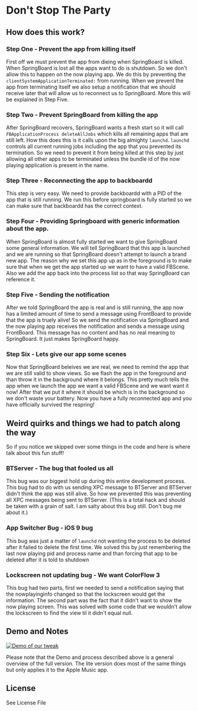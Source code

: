 # Don't Stop The Party

## How does this work?

### Step One - Prevent the app from killing itself

First off we must prevent the app from dieing when SpringBoard is killed. When SpringBoard is lost all the apps want to do is shutdown. So we don't allow this to happen on the now playing app. We do this by preventing the `clientSystemApplicationTerminated:` from running. When we prevent the app from terminating itself we also setup a notification that we should receive later that will allow us to reconnect us to SpringBoard. More this will be explained in Step Five.

### Step Two - Prevent SpringBoard from killing the app

After SpringBoard recovers, SpringBoard wants a fresh start so it will call `FBApplicationProcess deleteAllJobs` which kills all remaining apps that are still left. How this does this is it calls upon the big almighty `launchd`. `launchd` controls all current running jobs including the app that you prevented its termination. So we need to prevent it from being killed at this step by just allowing all other apps to be terminated unless the bundle id of the now playing application is present in the name.

### Step Three - Reconnecting the app to backboardd

This step is very easy. We need to provide backboardd with a PID of the app that is still running. We run this before springboard is fully started so we can make sure that backboardd has the correct context. 

### Step Four - Providing Springboard with generic information about the app.

When SpringBoard is almost fully started we want to give SpringBoard some general information. We will tell SpringBoard that this app is launched and we are running so that SpringBoard doesn't attempt to launch a brand new app. The reason why we set this app up as in the foreground is to make sure that when we get the app started up we want to have a valid FBScene. Also we add the app back into the process list so that way SpringBoard can reference it.

### Step Five - Sending the notification

After we told SpringBoard the app is real and is still running, the app now has a limited amount of time to send a message using FrontBoard to provide that the app is truely alive! So we send the notification via SpringBoard and the now playing app receives the notification and sends a message using FrontBoard. This message has no content and has no real meaning to SpringBoard. It just makes SpringBoard happy.

### Step Six - Lets give our app some scenes

Now that SpringBoard beleives we are real, we need to remind the app that we are still valid to show views. So we flash the app in the foreground and than throw it in the background where it belongs. This pretty much tells the app when we launch the app we want a valid FBScene and we want want it now! After that we put it where it should be which is in the background so we don't waste your battery. Now you have a fully reconnected app and you have officially survived the respring!

## Weird quirks and things we had to patch along the way

So if you notice we skipped over some things in the code and here is where talk about this fun stuff!

### BTServer - The bug that fooled us all

This bug was our biggest hold up during this entire development process. This bug had to do with us sending XPC message to BTServer and BTServer didn't think the app was still alive. So how we prevented this was preventing all XPC messages being sent to BTServer. (This is a total hack and should be taken with a grain of salt. I am salty about this bug still. Don't bug me about it.)

### App Switcher Bug - iOS 9 bug

This bug was just a matter of `launchd` not wanting the process to be deleted after it failed to delete the first time. We solved this by just remembering the last now playing pid and process name and than forcing that app to be deleted after it is told to shutdown

### Lockscreen not updating bug - We want ColorFlow 3

This bug had two parts, first we needed to send a notification saying that the nowplayinginfo changed so that the lockscreen would get the information. The second part was the fact that it didn't want to show the now playing screen. This was solved with some code that we wouldn't allow the lockscreen to find the view til it didn't equal null.

## Demo and Notes

[![Demo of our tweak](https://img.youtube.com/vi/CdpCcn4XR3c/0.jpg)](https://www.youtube.com/watch?v=CdpCcn4XR3c)

Please note that the Demo and process described above is a general overview of the full version. The lite version does most of the same things but only applies it to the Apple Music app.

## License

See License File